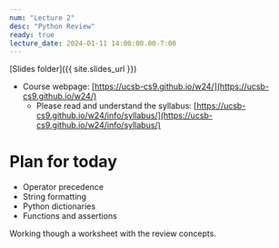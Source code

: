 ```yaml
---
num: "Lecture 2"
desc: "Python Review"
ready: true
lecture_date: 2024-01-11 14:00:00.00-7:00
---
```


[Slides folder]({{ site.slides_url }})

* Course webpage: [https://ucsb-cs9.github.io/w24/](https://ucsb-cs9.github.io/w24/)
	* Please read and understand the syllabus: [https://ucsb-cs9.github.io/w24/info/syllabus/](https://ucsb-cs9.github.io/w24/info/syllabus/)

# Plan for today
* Operator precedence
* String formatting
* Python dictionaries
* Functions and assertions

Working though a worksheet with the review concepts.



